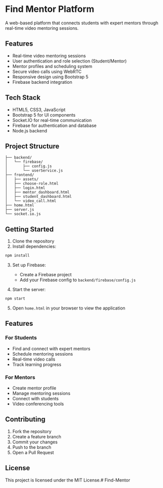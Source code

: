# Find Mentor Platform

A web-based platform that connects students with expert mentors through real-time video mentoring sessions.

## Features

- Real-time video mentoring sessions
- User authentication and role selection (Student/Mentor)
- Mentor profiles and scheduling system 
- Secure video calls using WebRTC
- Responsive design using Bootstrap 5
- Firebase backend integration

## Tech Stack

- HTML5, CSS3, JavaScript
- Bootstrap 5 for UI components
- Socket.IO for real-time communication
- Firebase for authentication and database
- Node.js backend

## Project Structure

```
├── backend/
│   └── firebase/
│       ├── config.js
│       └── userService.js
├── frontend/
│   ├── assets/
│   ├── choose-role.html
│   ├── login.html
│   ├── mentor_dashboard.html
│   ├── student_dashboard.html
│   └── video_call.html
├── home.html
├── server.js
└── socket.io.js
```

## Getting Started

1. Clone the repository
2. Install dependencies:
```sh
npm install
```
3. Set up Firebase:
   - Create a Firebase project
   - Add your Firebase config to `backend/firebase/config.js`

4. Start the server:
```sh
npm start
```

5. Open `home.html` in your browser to view the application

## Features

### For Students
- Find and connect with expert mentors
- Schedule mentoring sessions
- Real-time video calls
- Track learning progress

### For Mentors
- Create mentor profile
- Manage mentoring sessions
- Connect with students
- Video conferencing tools

## Contributing

1. Fork the repository
2. Create a feature branch
3. Commit your changes
4. Push to the branch
5. Open a Pull Request

## License

This project is licensed under the MIT License.#   F i n d - M e n t o r  
 